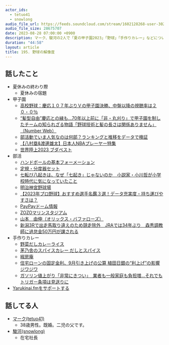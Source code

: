 ```yaml
---
actor_ids:
  - tetuo41
  - snowlong
audio_file_url: https://feeds.soundcloud.com/stream/1602128268-user-302747142-yarukinai-195.mp3
audio_file_size: 28675707
date: 2023-08-28 07:00:00 +0900
description: マーク、駿河の2人で「夏の甲子園2023」「野球」「手作りカレー」などについて話しました。
duration: "44:58"
layout: article
title: 195. 野球の解像度
---
```


## 話したこと
- 夏休みの終わり際
  - 夏休みの宿題
- 甲子園
  - [高校野球：慶応１０７年ぶりＶの甲子園決勝、中盤以降の視聴率は２０・０％](https://www.yomiuri.co.jp/sports/koshien/summer/20230824-OYT1T50205/)
  - [“髪型自由”慶応との縁も…70年以上前に「非・丸刈り」で甲子園を制したチームの知られざる物語「野球技術と髪の長さは関係ありません」（Number Web）](https://news.yahoo.co.jp/articles/60b1ce07692014d7668c58f80bf76521fd798a8a)
  - [部活動でいま人気なのは何部？ランキングと推移をデータで検証](https://jugo-blog.com/whats-popular-club)
  - [【八村塁&渡邊雄太】日本人NBAプレーヤー特集](https://basketballking.jp/news/world/nba/fixed/403468.html)
  - [世界陸上2023 ブダペスト](https://www.tbs.co.jp/seriku/)
- 部活
  - [ハンドボールの基本フォーメーション](https://handball8.com/handball-formation/)
  - [定規・分度器セット](https://www.amazon.co.jp/dp/B007RIDNBG/)
  - [七転び八起きは、なぜ「七起き」じゃないのか　小説家・小川哲が小学校時代に気になっていたこと](https://dot.asahi.com/articles/-/196379?page=1)
  - [明治神宮野球場](http://www.jingu-stadium.com/)
  - [【2023年プロ野球】おすすめ選手名鑑３選！データ充実度・持ち運びやすさは？](https://base-info.com/meikan-2020)
  - [PayPayドーム情報](https://www.softbankhawks.co.jp/stadium/)
  - [ZOZOマリンスタジアム](https://www.marines.co.jp/stadium/)
  - [山本　由伸（オリックス・バファローズ）](https://npb.jp/bis/players/53355134.html)
  - [新潟3Rで出走馬取り違えのため競走除外　JRAでは34年ぶり　森秀調教師に過怠金50万円が課される](https://news.netkeiba.com/?pid=news_view&no=239250)
- 手作りカレー
  - [野菜だしカレーライス](https://www.kubara.jp/recipe/2443/)
  - [茅乃舎のスパイスカレー だしとスパイス](https://www.kubara.jp/special/dashi_spice_curry/)
  - [椒房庵](https://www.kubara.jp/shoplist/shobouan/)
  - [住宅ローンの固定金利、9月引き上げの公算 植田日銀の“利上げ”の影響ジワジワ](https://www.nikkan-gendai.com/articles/view/money/328091)
  - [ガソリン値上がり「非常にきつい」　業者も一般家庭も負担増…それでもトリガー条項は見送りに](https://www.tokyo-np.co.jp/article/272799)
- [Yarukinai.fmをサポートする](https://note.com/tetuo41/circle)

## 話してる人
- [マーク(tetuo41)](https://twitter.com/tetuo41)
  - 38歳男性。既婚。二児の父です。
- [駿河(snowlong)](https://twitter.com/_snowlong)
  - 在宅社長
